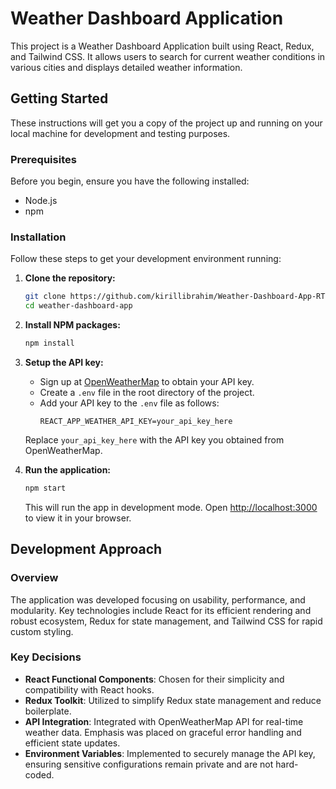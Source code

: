 # Weather Dashboard Application

This project is a Weather Dashboard Application built using React, Redux, and Tailwind CSS. It allows users to search for current weather conditions in various cities and displays detailed weather information.

## Getting Started

These instructions will get you a copy of the project up and running on your local machine for development and testing purposes.

### Prerequisites

Before you begin, ensure you have the following installed:
- Node.js
- npm

### Installation

Follow these steps to get your development environment running:

1. **Clone the repository:**
   ```bash
   git clone https://github.com/kirillibrahim/Weather-Dashboard-App-RTK.git
   cd weather-dashboard-app
   ```

2. **Install NPM packages:**
   ```bash
   npm install
   ```

3. **Setup the API key:**
   - Sign up at [OpenWeatherMap](https://openweathermap.org/api) to obtain your API key.
   - Create a `.env` file in the root directory of the project.
   - Add your API key to the `.env` file as follows:
     ```plaintext
     REACT_APP_WEATHER_API_KEY=your_api_key_here
     ```
   Replace `your_api_key_here` with the API key you obtained from OpenWeatherMap.

4. **Run the application:**
   ```bash
   npm start
   ```
   This will run the app in development mode. Open [http://localhost:3000](http://localhost:3000) to view it in your browser.

## Development Approach

### Overview

The application was developed focusing on usability, performance, and modularity. Key technologies include React for its efficient rendering and robust ecosystem, Redux for state management, and Tailwind CSS for rapid custom styling.

### Key Decisions

- **React Functional Components**: Chosen for their simplicity and compatibility with React hooks.
- **Redux Toolkit**: Utilized to simplify Redux state management and reduce boilerplate.
- **API Integration**: Integrated with OpenWeatherMap API for real-time weather data. Emphasis was placed on graceful error handling and efficient state updates.
- **Environment Variables**: Implemented to securely manage the API key, ensuring sensitive configurations remain private and are not hard-coded.

